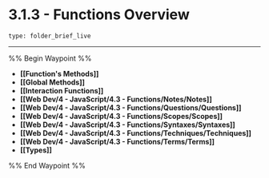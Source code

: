 # 3.1.3 - Functions Overview
 
```ccard
type: folder_brief_live
```
 
---

%% Begin Waypoint %%
- **[[Function's Methods]]**
- **[[Global Methods]]**
- **[[Interaction Functions]]**
- **[[Web Dev/4 - JavaScript/4.3 - Functions/Notes/Notes]]**
- **[[Web Dev/4 - JavaScript/4.3 - Functions/Questions/Questions]]**
- **[[Web Dev/4 - JavaScript/4.3 - Functions/Scopes/Scopes]]**
- **[[Web Dev/4 - JavaScript/4.3 - Functions/Syntaxes/Syntaxes]]**
- **[[Web Dev/4 - JavaScript/4.3 - Functions/Techniques/Techniques]]**
- **[[Web Dev/4 - JavaScript/4.3 - Functions/Terms/Terms]]**
- **[[Types]]**

%% End Waypoint %%